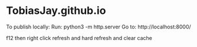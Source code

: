 # TobiasJay.github.io
To publish locally:
Run:
python3 -m http.server
Go to:
http://localhost:8000/

f12 then right click refresh and hard refresh and clear cache